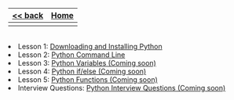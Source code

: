 
<style> 
 .markdown-body table {
   margin-bottom: -40px;
 }
 
 .markdown-body tbody {
    border-top: 2px solid #FFFFFF;
    border-bottom: 2px solid #FFFFFF;
    background-color: #FFFFFF;
}
 
.markdown-body td {
    border-right: 1px solid #FFFFFF;
    border-bottom: 1px solid #FFFFFF;
    padding: 5px;
}
</style>

| [<< back](../)                  | [Home](https://daniel-jb.github.io/CoderDojo)      |
| -------------                   | -----:                                             |
|              |       |

<br />
<li>Lesson 1: <a href="https://daniel-jb.github.io/CoderDojo/Python/Lesson_1-Downloading-And-Installing/">Downloading and Installing Python</a></li>
<li>Lesson 2: <a href="https://daniel-jb.github.io/CoderDojo/Python/Lesson_2-Python-Command-Line/">Python Command Line</a></li>
<li>Lesson 3: <a href="https://daniel-jb.github.io/CoderDojo/Python/Lesson_3-Python-Variables/">Python Variables (Coming soon)</a></li>
<li>Lesson 4: <a href="https://daniel-jb.github.io/CoderDojo/Python/Lesson_4-Python-IfElse/">Python if/else (Coming soon)</a></li>
<li>Lesson 5: <a href="https://daniel-jb.github.io/CoderDojo/Python/Lesson_5-Python-Functions/">Python Functions (Coming soon)</a></li>





<li>Interview Questions: <a href="https://daniel-jb.github.io/CoderDojo/Python/Lesson-Python-Interview-Questions/">Python Interview Questions (Coming soon)</a></li>

